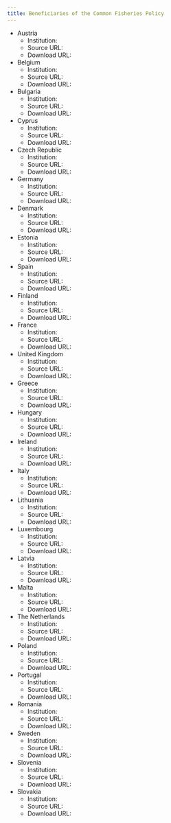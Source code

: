 ```yaml
---
title: Beneficiaries of the Common Fisheries Policy
---
```


- Austria
  - Institution:
  - Source URL:
  - Download URL:
- Belgium
  - Institution:
  - Source URL:
  - Download URL:
- Bulgaria
  - Institution:
  - Source URL:
  - Download URL:
- Cyprus
  - Institution:
  - Source URL:
  - Download URL:
- Czech Republic
  - Institution:
  - Source URL:
  - Download URL:
- Germany
  - Institution:
  - Source URL:
  - Download URL:
- Denmark
  - Institution:
  - Source URL:
  - Download URL:
- Estonia
  - Institution:
  - Source URL:
  - Download URL:
- Spain
  - Institution:
  - Source URL:
  - Download URL:
- Finland
  - Institution:
  - Source URL:
  - Download URL:
- France
  - Institution:
  - Source URL:
  - Download URL:
- United Kingdom
  - Institution:
  - Source URL:
  - Download URL:
- Greece
  - Institution:
  - Source URL:
  - Download URL:
- Hungary
  - Institution:
  - Source URL:
  - Download URL:
- Ireland
  - Institution:
  - Source URL:
  - Download URL:
- Italy
  - Institution:
  - Source URL:
  - Download URL:
- Lithuania
  - Institution:
  - Source URL:
  - Download URL:
- Luxembourg
  - Institution:
  - Source URL:
  - Download URL:
- Latvia
  - Institution:
  - Source URL:
  - Download URL:
- Malta
  - Institution:
  - Source URL:
  - Download URL:
- The Netherlands
  - Institution:
  - Source URL:
  - Download URL:
- Poland
  - Institution:
  - Source URL:
  - Download URL:
- Portugal
  - Institution:
  - Source URL:
  - Download URL:
- Romania
  - Institution:
  - Source URL:
  - Download URL:
- Sweden
  - Institution:
  - Source URL:
  - Download URL:
- Slovenia
  - Institution:
  - Source URL:
  - Download URL:
- Slovakia
  - Institution:
  - Source URL:
  - Download URL:
